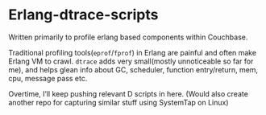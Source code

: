 Erlang-dtrace-scripts
=====================

Written primarily to profile erlang based components within Couchbase.

Traditional profiling tools(`eprof`/`fprof`) in Erlang are painful and
often make Erlang VM to crawl. `dtrace` adds very small(mostly unnoticeable so far for me),
and helps glean info about GC, scheduler, function entry/return, mem, cpu,
message pass etc.

Overtime, I’ll keep pushing relevant D scripts in here. (Would also create
another repo for capturing similar stuff using SystemTap on Linux)

